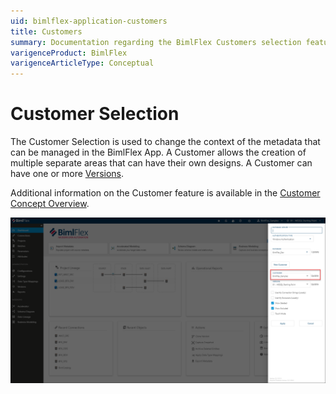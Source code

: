 ```yaml
---
uid: bimlflex-application-customers
title: Customers
summary: Documentation regarding the BimlFlex Customers selection feature in the BimlFlex App.
varigenceProduct: BimlFlex
varigenceArticleType: Conceptual
---
```

# Customer Selection

The Customer Selection is used to change the context of the metadata that can be managed in the BimlFlex App. A Customer allows the creation of multiple separate areas that can have their own designs. A Customer can have one or more [Versions](xref:bimlflex-concepts-version).

Additional information on the Customer feature is available in the [Customer Concept Overview](xref:bimlflex-concepts-customer).

![Customer Selection](images/bfx-customer-selection.png "Customer Selection")
